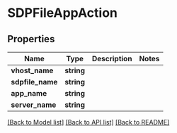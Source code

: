 # SDPFileAppAction

## Properties
Name | Type | Description | Notes
------------ | ------------- | ------------- | -------------
**vhost_name** | **string** |  | 
**sdpfile_name** | **string** |  | 
**app_name** | **string** |  | 
**server_name** | **string** |  | 

[[Back to Model list]](../README.md#documentation-for-models) [[Back to API list]](../README.md#documentation-for-api-endpoints) [[Back to README]](../README.md)


